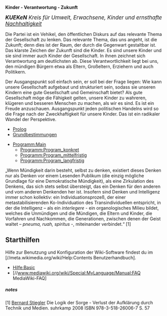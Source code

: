 **Kinder - Verantwortung - Zukunft**

<big>***KUEKeN** Kreis für Umwelt, Erwachsene, Kinder und ernsthafte
[Nachhaltigkeit](/wiki/Nachhaltigkeit "wikilink")* </big>

Die Partei ist ein Vehikel, den öffentlichen Diskurs auf das relevante
Thema der Gesellschaft zu lenken. Das relevante Thema, das uns angeht,
ist die Zukunft; denn dies ist der Raum, der durch die Gegenwart
gestaltbar ist. Das klarste Zeichen der Zukunft sind die Kinder. Es sind
unsere Kinder und sie sind immer auch Kinder der Gesellschaft. In ihnen
zeichnet sich Verantwortung am deutlichsten ab. Diese Verantwortlichkeit
liegt bei uns, den mündigen Bürgern etwa als Eltern, Großeltern,
Erziehern und auch Politikern.

Der Ausgangspunkt soll einfach sein, er soll bei der Frage liegen: Wie
kann unsere Gesellschaft aufgebaut und strukturiert sein, sodass sie
unseren Kindern eine gute Gesellschaft und Gemeinschaft bietet? Als gute
Gesellschaft möge die Fähigkeit gelten, unsere Kinder zu wahreren,
klügeren und besseren Menschen zu machen, als wir es sind. Es ist ein
Freude anzuschauen. Ausgangspunkt jeden politischen Handelns wird so die
Frage nach der Zweckhaftigkeit für unsere Kinder. Das ist ein radikaler
Wandel der Perspektive.

-   [Prolog](/wiki/Prolog "wikilink")
-   [Grundbestimmungen](/wiki/Grundbestimmungen "wikilink")

<!-- -->

-   <Programm:Main>
    -   <Programm:Program_konkret>
    -   <Programm:Program_mittelfristig>
    -   <Programm:Program_langfristig>

„Wenn Mündigkeit darin besteht, selbst zu denken, existiert dieses
Denken nur als Denken vor einem Lesenden Publikum (die einzig mögliche
Grundlage für eine Demokratische Mündigkeit), als eine Zirkulation des
Denkens, das sich stets selbst übersteigt, das ein Denken für den
anderen und vom anderen Denkenden her ist. Insofern sind Denken und
Intelligenz immer schon kollektiv: ein Individuationsprozeß, der einer
metastabilisierenden Ko-Individuation des Transindividuellen entspricht,
in der die Intelligenz – als ein *interlegere* - ein organologisches
Milieu bildet, welches die Unmündigen und die Mündigen, die Eltern und
Kinder, die Vorfahren und Nachkommen, die Generationen, zwischen denen
der Geist waltet – *pneuma, ruah, spiritus* -, miteinander verbindet.“
[1]

Starthilfen
-----------

Hilfe zur Benutzung und Konfiguration der Wiki-Software findest du im
\[//meta.wikimedia.org/wiki/Help:Contents Benutzerhandbuch\].

-   <Hilfe:Basic>
-   \[//www.mediawiki.org/wiki/Special:MyLanguage/Manual:FAQ
    MediaWiki-FAQ\]

##### notes

<references />
<Kategorie:InBearbeitung>

[1] [Bernard Stiegler](https://de.wikipedia.org/wiki/Bernard_Stiegler)
Die Logik der Sorge - Verlust der Aufklärung durch Technik und Medien.
suhrkamp 2008 ISBN 978-3-518-26006-7 S. 57
